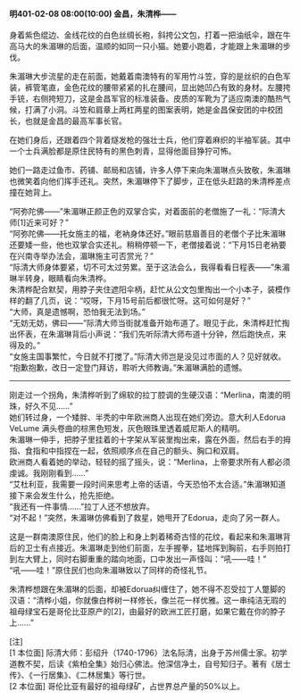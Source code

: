 #### 明401-02-08 08:00(10:00) 金昌，朱清桦——

身着紫色绲边、金线花纹的白色丝绸长袍，斜挎公文包，打着一把油纸伞，跟在牛高马大的朱湄琳的后面，温顺的如同一只小猫。她要小跑着，才能跟上朱湄琳的步伐。

朱湄琳大步流星的走在前面，她戴着南澳特有的军用竹斗笠，穿的是丝织的白色军装，裤管笔直，金色花纹的腰带紧紧的扎在腰间，显出她凹凸有致的身材。左腰挎手铳，右侧挎短刀，这是金昌军官的标准装备。皮质的军靴为了适应南澳的酷热气候，打满了小洞。斗笠和肩章上两杠两星的图案表明，她是金昌保安团的中校团长，也就是金昌的最高军事长官。

在她们身后，还跟着四个背着燧发枪的强壮士兵，他们穿着麻织的半袖军装。其中一个士兵满脸都是原住民特有的黑色刺青，显得他面目狰狞可怖。

她们一路走过鱼市、药铺、邮局和店铺，许多人停下来向朱湄琳点头致敬，朱湄琳也微笑着向他们挥手还礼。突然，朱湄琳停下了脚步，正在低头赶路的朱清桦差点撞在她背上。

“阿弥陀佛——”朱湄琳正颜正色的双掌合实，对着面前的老僧施了一礼：“际清大师[1]近来可好？”  
“阿弥陀佛——托女施主的福，老衲身体还好。”眼前慈眉善目的老僧个子比朱湄琳还要矮一些，他也双掌合实还礼。稍稍停顿一下，老僧接着说：“下月15日老衲要在兴南寺举办法会，湄琳施主可否赏光？”  
“际清大师身体要紧，切不可太过劳累。至于这法会么，我得看看日程表——”朱湄琳半转身，眼睛看向朱清桦。  
朱清桦配合默契，用脖子夹住遮阳伞柄，赶忙从公文包里掏出一个小本子，装模作样的翻了几页，说：“哎呀，下月15号前后都很忙呀。这可如何是好？”  
“大师，真是遗憾啊，恐怕我无法到场。”  
“无妨无妨，佛曰——”际清大师当街就准备开始布道了。眼见于此，朱清桦赶忙掏出怀表，在朱湄琳背后小声说：“我们先听际清大师布道十分钟，然后跑快点，来得及的。”  
“女施主国事繁忙，今日就不打搅了。”际清大师岂是没见过市面的人？见好就收。  
“抱歉抱歉，改日一定登门拜访，聆听大师教诲。”朱湄琳满脸的遗憾。  

***

刚走过一个拐角，朱清桦听到了绵软的拉丁腔调的生硬汉语：“Merlina，南澳的明珠，好久不见……”  
她们转过身，一个矮胖、半秃的中年欧洲商人出现在她们旁边。意大利人Edorua VeLume 满头卷曲的棕黑色短发，灰色眼珠里透着威尼斯人的精明。  
朱湄琳一伸手，把脖子里挂着的十字架从军装里掏出来，露在外面，然后右手的拇指、食指和中指捏在一起，依照顺序点在自己的额头、胸口和双肩。  
欧洲商人看着她的举动，轻轻的摇了摇头，说：“Merlina，上帝要求所有人都必须虔诚。我刚刚看到……”  
“艾杜利亚，我需要一段时间来思考上帝的话语，今天恐怕不太合适。”朱湄琳知道接下来会发生什么，抢先拒绝。  
“我还有一件事情……”拉丁人还不想放弃。  
“对不起！”突然，朱湄琳仿佛看到了救星，她甩开了Edorua，走向了另一群人。

这是一群南澳原住民，他们的脸上和身上刺着稀奇古怪的花纹，看起来和朱湄琳背后的卫士有点接近。朱湄琳走到他们前面，左手握拳，猛地挥到胸前，右手则拍打到左大臂上，同时右脚重重的踏向地面，口中发出一声怪叫：“吼——哇！”  
“吼——哇！”原住民们也向朱湄琳致以了同样的奇怪礼节。

朱清桦想跟在朱湄琳的后面，却被Edorua纠缠住了，她不得不忍受拉丁人蹩脚的汉语：“清桦小姐，你就像白桦树一样修长，像兰花一样优雅。这一串纯洁无瑕的祖母绿宝石是哥伦比亚原产的[2]，由最好的欧洲工匠打磨，如果它戴在你的脖子上……”

[注]  
[1 本位面] 际清大师：彭绍升（1740-1796）法名际清，出身于苏州儒士家。初学道教不契，后读《紫柏全集》始归心佛法。他深信净土，自号知归子。著有《居士传》、《一行居集》、《二林居集》等行世。  
[2 本位面] 哥伦比亚有最好的祖母绿矿，占世界总产量的50%以上。